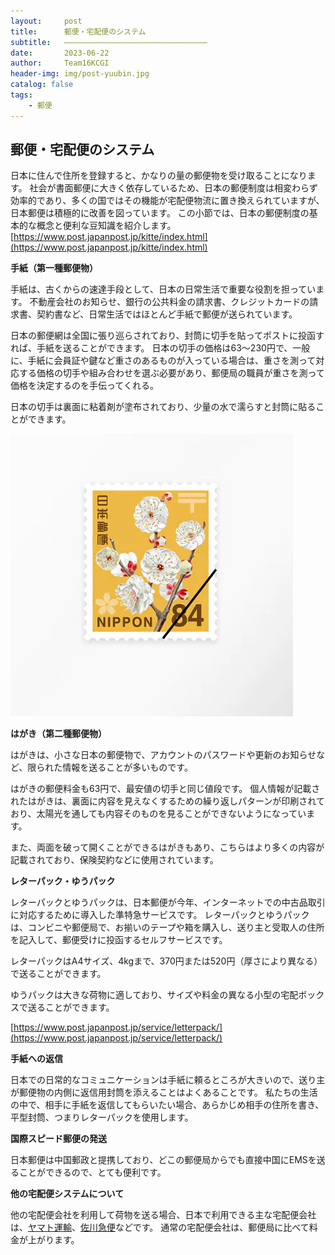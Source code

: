 ```yaml
---
layout:     post
title:      郵便・宅配便のシステム
subtitle:   ————————————————————————————————
date:       2023-06-22
author:     Team16KCGI
header-img: img/post-yuubin.jpg
catalog: false
tags:
    - 郵便
---
```


## 郵便・宅配便のシステム

日本に住んで住所を登録すると、かなりの量の郵便物を受け取ることになります。 社会が書面郵便に大きく依存しているため、日本の郵便制度は相変わらず効率的であり、多くの国ではその機能が宅配便物流に置き換えられていますが、日本郵便は積極的に改善を図っています。 この小節では、日本の郵便制度の基本的な概念と便利な豆知識を紹介します。
[https://www.post.japanpost.jp/kitte/index.html](https://www.post.japanpost.jp/kitte/index.html)

**手紙（第一種郵便物）**

手紙は、古くからの速達手段として、日本の日常生活で重要な役割を担っています。 不動産会社のお知らせ、銀行の公共料金の請求書、クレジットカードの請求書、契約書など、日常生活ではほとんど手紙で郵便が送られています。

日本の郵便網は全国に張り巡らされており、封筒に切手を貼ってポストに投函すれば、手紙を送ることができます。 日本の切手の価格は63～230円で、一般に、手紙に会員証や鍵など重さのあるものが入っている場合は、重さを測って対応する価格の切手や組み合わせを選ぶ必要があり、郵便局の職員が重さを測って価格を決定するのを手伝ってくれる。

日本の切手は裏面に粘着剤が塗布されており、少量の水で濡らすと封筒に貼ることができます。

![切手代84円](https://raw.githubusercontent.com/team16kcgi/websit-img/main/cpuyParrpxKsHeacgRXIb.webp)

**はがき（第二種郵便物）**

はがきは、小さな日本の郵便物で、アカウントのパスワードや更新のお知らせなど、限られた情報を送ることが多いものです。

はがきの郵便料金も63円で、最安値の切手と同じ値段です。 個人情報が記載されたはがきは、裏面に内容を見えなくするための繰り返しパターンが印刷されており、太陽光を通しても内容そのものを見ることができないようになっています。

また、両面を破って開くことができるはがきもあり、こちらはより多くの内容が記載されており、保険契約などに使用されています。

**レターパック・ゆうパック**

レターパックとゆうパックは、日本郵便が今年、インターネットでの中古品取引に対応するために導入した準特急サービスです。 レターパックとゆうパックは、コンビニや郵便局で、お揃いのテープや箱を購入し、送り主と受取人の住所を記入して、郵便受けに投函するセルフサービスです。

レターパックはA4サイズ、4kgまで、370円または520円（厚さにより異なる）で送ることができます。

ゆうパックは大きな荷物に適しており、サイズや料金の異なる小型の宅配ボックスで送ることができます。

[https://www.post.japanpost.jp/service/letterpack/](https://www.post.japanpost.jp/service/letterpack/)

**手紙への返信**

日本での日常的なコミュニケーションは手紙に頼るところが大きいので、送り主が郵便物の内側に返信用封筒を添えることはよくあることです。 私たちの生活の中で、相手に手紙を返信してもらいたい場合、あらかじめ相手の住所を書き、平型封筒、つまりレターパックを使用します。

**国際スピード郵便の発送**

日本郵便は中国郵政と提携しており、どこの郵便局からでも直接中国にEMSを送ることができるので、とても便利です。 

**他の宅配便システムについて**

他の宅配便会社を利用して荷物を送る場合、日本で利用できる主な宅配便会社は、[ヤマト運輸](https://www.kuronekoyamato.co.jp/)、[佐川急便](https://www.sagawa-exp.co.jp/)などです。 通常の宅配便会社は、郵便局に比べて料金が上がります。
